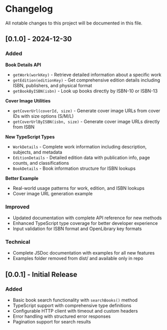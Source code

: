 # Changelog

All notable changes to this project will be documented in this file.

## [0.1.0] - 2024-12-30

### Added

**Book Details API**
- `getWork(workKey)` - Retrieve detailed information about a specific work
- `getEdition(editionKey)` - Get comprehensive edition details including ISBN, publishers, and physical format
- `getBookByISBN(isbn)` - Look up books directly by ISBN-10 or ISBN-13

**Cover Image Utilities**
- `getCoverUrl(coverId, size)` - Generate cover image URLs from cover IDs with size options (S/M/L)
- `getCoverUrlByISBN(isbn, size)` - Generate cover image URLs directly from ISBN

**New TypeScript Types**
- `WorkDetails` - Complete work information including description, subjects, and metadata
- `EditionDetails` - Detailed edition data with publication info, page counts, and classifications
- `BookDetails` - Book information structure for ISBN lookups

**Better Example**
- Real-world usage patterns for work, edition, and ISBN lookups
- Cover image URL generation example

### Improved
- Updated documentation with complete API reference for new methods
- Enhanced TypeScript type coverage for better developer experience
- Input validation for ISBN format and OpenLibrary key formats

### Technical
- Complete JSDoc documentation with examples for all new features
- Examples folder removed from dist/ and available only in repo

## [0.0.1] - Initial Release

### Added
- Basic book search functionality with `searchBooks()` method
- TypeScript support with comprehensive type definitions
- Configurable HTTP client with timeout and custom headers
- Error handling with structured error responses
- Pagination support for search results 